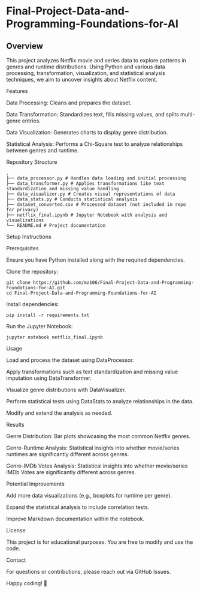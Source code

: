# Final-Project-Data-and-Programming-Foundations-for-AI

## Overview

This project analyzes Netflix movie and series data to explore patterns in genres and runtime distributions. Using Python and various data processing, transformation, visualization, and statistical analysis techniques, we aim to uncover insights about Netflix content.

Features

Data Processing: Cleans and prepares the dataset.

Data Transformation: Standardizes text, fills missing values, and splits multi-genre entries.

Data Visualization: Generates charts to display genre distribution.

Statistical Analysis: Performs a Chi-Square test to analyze relationships between genres and runtime.

Repository Structure

```
.
├── data_processor.py # Handles data loading and initial processing
├── data_transformer.py # Applies transformations like text standardization and missing value handling
├── data_visualizer.py # Creates visual representations of data
├── data_stats.py # Conducts statistical analysis
├── dataset_converted.csv # Processed dataset (not included in repo for privacy)
├── netflix_final.ipynb # Jupyter Notebook with analysis and visualizations
└── README.md # Project documentation
```

Setup Instructions

Prerequisites

Ensure you have Python installed along with the required dependencies.

Clone the repository:

```
git clone https://github.com/mz106/Final-Project-Data-and-Programming-Foundations-for-AI.git
cd Final-Project-Data-and-Programming-Foundations-for-AI
```

Install dependencies:

```
pip install -r requirements.txt
```

Run the Jupyter Notebook:

```
jupyter notebook netflix_final.ipynb
```

Usage

Load and process the dataset using DataProcessor.

Apply transformations such as text standardization and missing value imputation using DataTransformer.

Visualize genre distributions with DataVisualizer.

Perform statistical tests using DataStats to analyze relationships in the data.

Modify and extend the analysis as needed.

Results

Genre Distribution: Bar plots showcasing the most common Netflix genres.

Genre-Runtime Analysis: Statistical insights into whether movie/series runtimes are significantly different across genres.

Genre-IMDb Votes Analysis: Statistical insights into whether movie/series IMDb Votes are significantly different across genres.

Potential Improvements

Add more data visualizations (e.g., boxplots for runtime per genre).

Expand the statistical analysis to include correlation tests.

Improve Markdown documentation within the notebook.

License

This project is for educational purposes. You are free to modify and use the code.

Contact

For questions or contributions, please reach out via GitHub Issues.

Happy coding! 🚀
